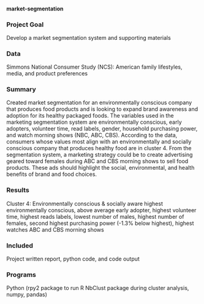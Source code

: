 #### market-segmentation

### Project Goal
Develop a market segmentation system and supporting materials

### Data 
Simmons National Consumer Study (NCS): American family lifestyles, media, and product preferences 

### Summary
Created market segmentation for an environmentally conscious company that produces food products and is looking to expand brand awareness and adoption for its healthy packaged foods. The variables used in the marketing segmentation system are environmentally conscious, early adopters, volunteer time, read labels, gender, household purchasing power, and watch morning shows (NBC, ABC, CBS). According to the data, consumers whose values most align with an environmentally and socially conscious company that produces healthy food are in cluster 4. From the segmentation system, a marketing strategy could be to create advertising geared toward females during ABC and CBS morning shows to sell food products. These ads should highlight the social, environmental, and health benefits of brand and food choices.

### Results
Cluster 4: Environmentally conscious & socially aware
highest environmentally conscious, above average early adopter, highest volunteer time, highest reads labels, lowest number of males, highest number of females, second highest purchasing power (-1.3% below highest), highest watches ABC and CBS morning shows

### Included
Project written report, python code, and code output

### Programs
Python (rpy2 package to run R NbClust package during cluster analysis, numpy, pandas)
